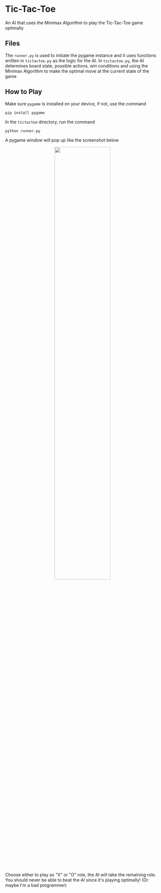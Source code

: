 # Tic-Tac-Toe

An AI that uses the Minimax Algorithm to play the Tic-Tac-Toe game optimally

## Files

The `runner.py` is used to initiate the pygame instance and it uses functions written in `tictactoe.py` as the logic for the AI. In `tictactoe.py`, the AI determines board state, possible actions, win conditions and using the Minimax Algorithm to make the optimal move at the current state of the game

## How to Play

Make sure `pygame` is installed on your device, if not, use the command

`pip install pygame`

In the `tictactoe` directory, run the command

`python runner.py`

A pygame window will pop up like the screenshot below

<p align="center">
<img src="https://user-images.githubusercontent.com/99038613/174504591-79a6821a-98ab-4195-b9a5-cd654ef16fed.png" width="60%" height="60%">
</p>

Choose either to play as "X" or "O" role, the AI will take the remaining role. You should never be able to beat the AI since it's playing optimally! (Or maybe I'm a bad programmer)
